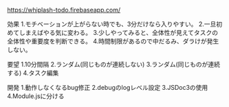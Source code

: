 https://whiplash-todo.firebaseapp.com/

効果
1.モチベーションが上がらない時でも、3分だけなら入りやすい。
2.一旦初めてしまえばやる気に変わる。
3.少しやってみると、全体性が見えてタスクの全体性や重要度を判断できる。
4.時間制限があるので中だるみ、ダラけが発生しない。


要望
1.10分間隔
2.ランダム(同じものが連続しない)
3.ランダム(同じものが連続する)
4.タスク編集

開発
1.動作しなくなるbug修正
2.debugのlogレベル設定
3.JSDoc3の使用
4.Module.jsに分ける